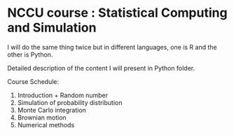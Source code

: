 # NCCU course : Statistical Computing and Simulation

I will do the same thing twice but in different languages, one is R and the other is Python.

Detailed description of the content I will present in Python folder.

Course Schedule:

1. Introduction + Random number
2. Simulation of probability distribution
3. Monte Carlo integration
4. Brownian motion
5. Numerical methods

